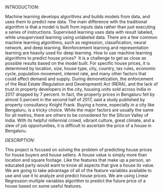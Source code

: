 INTRODUCTION:

Machine learning develops algorithms and builds models from data, and uses them to predict new data. The main difference with the traditional algorithm is that a model is built from inputs data rather than just executing a series of instructions. Supervised learning uses data with result labeled, while unsupervised learning using unlabeled data. There are a few common machine learning algorithms, such as regression, classification, neural network, and deep learning. Reinforcement learning and representation learning are heavily used for deep learning. How to use machine learning algorithms to predict house prices?  It is a challenge to get as close as possible results based on the model built. For specific house prices, it is determined by location, size, house type, city, country, tax rules, economic cycle, population movement, interest rate, and many other factors that could affect demand and supply. During demonetization, the enforcement of the Real Estate (Regulation and Development) Act (RERA), and the lack of trust in property developers in the city, housing units sold across India in 2017 dropped by 7 percent. In fact, the property prices in Bengaluru fell by almost 5 percent in the second half of 2017, said a study published by property consultancy Knight Frank. Buying a home, especially in a city like Bengaluru, is a tricky choice. While the major factors are usually the same for all metros, there are others to be considered for the Silicon Valley of India. With its helpful millennial crowd, vibrant culture, great climate, and a slew of job opportunities, it is difficult to ascertain the price of a house in Bengaluru.

*DESCRIPTION:*

This project is focused on solving the problem of predicting house prices for house buyers and house sellers.
A house value is simply more than location and square footage. Like the features that make up a person, an educated party would want to know all aspects that give a house its value.
We are going to take advantage of all of the feature variables available to use and use it to analyze and predict house prices.
We are using Linear Regression multiple variables algorithm to predict the future price of a house based on some useful features.
